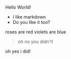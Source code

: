 Hello World!

* I like markdown
* Do you like it too?

roses are red
violets are blue

> oh no you didn't!

oh yes i did!
